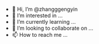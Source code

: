 - 👋 Hi, I’m @zhangggengyin
- 👀 I’m interested in ...
- 🌱 I’m currently learning ...
- 💞️ I’m looking to collaborate on ...
- 📫 How to reach me ...

<!---
zhangggengyin/zhangggengyin is a ✨ special ✨ repository because its `README.md` (this file) appears on your GitHub profile.
You can click the Preview link to take a look at your changes.
--->
